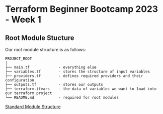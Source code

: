 # Terraform Beginner Bootcamp 2023 - Week 1


## Root Module Stucture

Our root module structure is as follows:

```
PROJECT_ROOT
│
├── main.tf             - everything else
├── variables.tf        - stores the structure of input variables
├── providers.tf        - defines required providers and their configuration
├── outputs.tf          - stores our outputs
├── terraform.tfvars    - the data of variables we want to load into our terraform project
└── README.md           - required for root modules
```

[Standard Module Structure](https://developer.hashicorp.com/terraform/language/modules/develop/structure)

